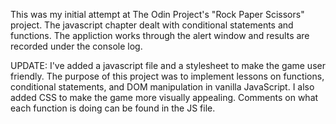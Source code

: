 This was my initial attempt at The Odin Project's "Rock Paper Scissors" project. The javascript chapter dealt with conditional statements and functions. The appliction works through the alert window and results are recorded under the console log.

UPDATE: I've added a javascript file and a stylesheet to make the game user friendly. The purpose of this project was to implement lessons on functions, conditional statements, and DOM manipulation in vanilla JavaScript. I also added CSS to make the game more visually appealing. Comments on what each function is doing can be found in the JS file.
